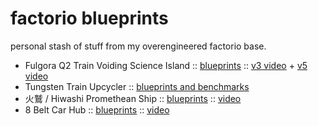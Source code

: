 # factorio blueprints

personal stash of stuff from my overengineered factorio base.

- Fulgora Q2 Train Voiding Science Island :: [blueprints](https://github.com/clux/blueprints/tree/main/fulgora) :: [v3 video](https://www.youtube.com/watch?v=NC3HJzfywt4) + [v5 video](https://www.youtube.com/watch?v=0-6bzSRd308)
- Tungsten Train Upcycler :: [blueprints and benchmarks](./tungsten-train-upcycler#readme)
- 火鷲 / Hiwashi Promethean Ship :: [blueprints](https://github.com/clux/blueprints/tree/main/promethean) :: [video](https://www.youtube.com/watch?v=NU-C7koOvI8)
- 8 Belt Car Hub :: [blueprints](https://github.com/clux/blueprints/tree/main/hub) :: [video](https://www.youtube.com/watch?v=xeGZn7eqvY4)
